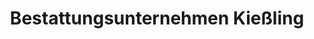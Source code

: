 ---
title: "Bestattungsunternehmen Kießling"
url: /altenburg/bestattungsunternehmen-kiessling/
shop: Bestattungen
---
